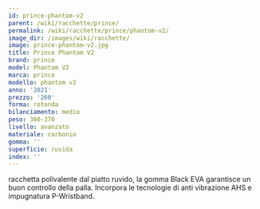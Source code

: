 ```yaml
---
id: prince-phantom-v2
parent: /wiki/racchette/prince/
permalink: /wiki/racchette/prince/phantom-v2/
image_dir: /images/wiki/racchette/
image: prince-phantom-v2.jpg
title: Prince Phantom V2
brand: prince
model: Phantom V2
marca: prince
modello: phantom v2
anno: '2021'
prezzo: '260'
forma: rotonda
bilanciamento: medio
peso: 360-370
livello: avanzato
materiale: carbonio
gomma: ''
superficie: ruvida
index: ''
---
```

racchetta polivalente dal piatto ruvido, la gomma Black EVA garantisce un buon controllo della palla. Incorpora le tecnologie di anti vibrazione AHS e impugnatura P-Wristband.
